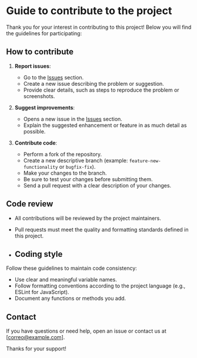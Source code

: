 # Guide to contribute to the project

Thank you for your interest in contributing to this project! Below you will find the guidelines for participating:

## How to contribute

1. **Report issues**:
   - Go to the [Issues](https://github.com/tuusuario/turepositorio/issues) section.
   - Create a new issue describing the problem or suggestion.
   - Provide clear details, such as steps to reproduce the problem or screenshots.

2. **Suggest improvements**:
   - Opens a new issue in the [Issues](https://github.com/tuusuario/turepositorio/issues) section.
   - Explain the suggested enhancement or feature in as much detail as possible.

3. **Contribute code**:
   - Perform a fork of the repository.
   - Create a new descriptive branch (example: `feature-new-functionality` or `bugfix-fix`).
   - Make your changes to the branch.
   - Be sure to test your changes before submitting them.
   - Send a pull request with a clear description of your changes.

## Code review

- All contributions will be reviewed by the project maintainers.
- Pull requests must meet the quality and formatting standards defined in this project.

- ## Coding style

Follow these guidelines to maintain code consistency:
- Use clear and meaningful variable names.
- Follow formatting conventions according to the project language (e.g., ESLint for JavaScript).
- Document any functions or methods you add.

## Contact

If you have questions or need help, open an issue or contact us at [correo@example.com].

Thanks for your support!
